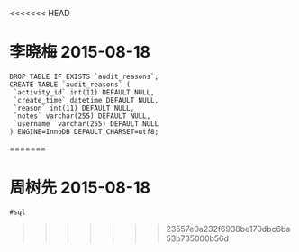 <<<<<<< HEAD
# 李晓梅 2015-08-18

    DROP TABLE IF EXISTS `audit_reasons`;
    CREATE TABLE `audit_reasons` (
     `activity_id` int(11) DEFAULT NULL,
     `create_time` datetime DEFAULT NULL,
     `reason` int(11) DEFAULT NULL,
     `notes` varchar(255) DEFAULT NULL,
     `username` varchar(255) DEFAULT NULL
    ) ENGINE=InnoDB DEFAULT CHARSET=utf8;
=======
# 周树先 2015-08-18

	#sql
 
>>>>>>> 23557e0a232f6938be170dbc6ba53b735000b56d

